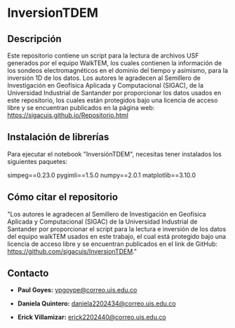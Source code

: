 # InversionTDEM

## Descripción
Este repositorio contiene un script para la lectura de archivos USF generados por el equipo WalkTEM, los cuales contienen la información de los sondeos electromagnéticos en el dominio del tiempo y asímismo, para la inversión 1D de los datos. Los autores le agradecen al Semillero de Investigación en Geofísica Aplicada y Computacional (SIGAC), de la Universidad Industrial de Santander por proporcionar los datos usados en este repositorio, los cuales están protegidos bajo una licencia de acceso libre y se encuentran publicados en la página web: https://sigacuis.github.io/Repositorio.html

## Instalación de librerías
Para ejecutar el notebook "InversiónTDEM", necesitas tener instalados los siguientes paquetes:

simpeg==0.23.0
pygimli==1.5.0
numpy==2.0.1
matplotlib==3.10.0

## Cómo citar el repositorio
"Los autores le agradecen al Semillero de Investigación en Geofísica Aplicada y Computacional (SIGAC) de la Universidad Industrial de Santander por proporcionar el script para la lectura e inversión de los datos del equipo walkTEM usados en este trabajo, el cual está protegido bajo una licencia de acceso libre y se encuentran publicados en el link de GitHub: https://github.com/sigacuis/InversionTDEM."

## Contacto

* **Paul Goyes:** ypgoype@correo.uis.edu.co

* **Daniela Quintero:** daniela2202434@correo.uis.edu.co

* **Erick Villamizar:** erick2202440@correo.uis.edu.co
